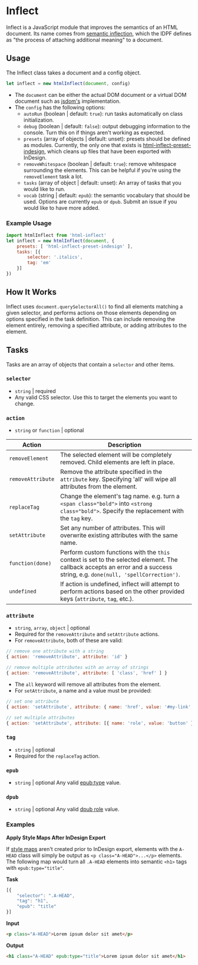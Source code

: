 # Inflect
Inflect is a JavaScript module that improves the semantics of an HTML document. Its name comes from [semantic inflection](http://www.idpf.org/epub/301/spec/epub-contentdocs.html#sec-xhtml-semantic-inflection), which the IDPF defines as "the process of attaching additional meaning" to a document.

## Usage
The Inflect class takes a document and a config object.
```javascript
let inflect = new htmlInflect(document, config)
```
* The `document` can be either the actual DOM document or a virtual DOM document such as [jsdom's](https://github.com/tmpvar/jsdom) implementation.
* The `config` has the following options:
    * `autoRun` (boolean | default: `true`): run tasks automatically on class initialization.
    * `debug` (boolean | default: `false`): output debugging information to the console. Turn this on if things aren't working as expected.
    * `presets` (array of objects | default: unset): presets should be defined as modules. Currently, the only one that exists is [html-inflect-preset-indesign](https://www.npmjs.com/package/html-inflect-preset-indesign), which cleans up files that have been exported with InDesign.
    * `removeWhitespace` (boolean | default: `true`): remove whitespace surrounding the elements. This can be helpful if you're using the `removeElement` task a lot.
    * `tasks` (array of object | default: unset): An array of tasks that you would like to run.
    * `vocab` (string | default: `epub`): the semantic vocabulary that should be used. Options are currently `epub` or `dpub`. Submit an issue if you would like to have more added.

### Example Usage
```javascript
import htmlInflect from 'html-inflect'
let inflect = new htmlInflect(document, {
    presets: [ 'html-inflect-preset-indesign' ],
    tasks: [{
        selector: '.italics',
        tag: 'em'
    }]
})
```

## How It Works
Inflect uses `document.querySelectorAll()` to find all elements matching a given selector, and performs actions on those elements depending on options specified in the task definition. This can include removing the element entirely, removing a specified attribute, or adding attributes to the element.


## Tasks
Tasks are an array of objects that contain a `selector` and other items.

### `selector`
* `string` | required
* Any valid CSS selector. Use this to target the elements you want to change.

### `action`
* `string` or `function` | optional

| Action | Description |
|----|----|
| `removeElement` | The selected element will be completely removed. Child elements are left in place. |
| `removeAttribute` | Remove the attribute specified in the `attribute` key. Specifying 'all' will wipe all attributes from the element. |
| `replaceTag` | Change the element's tag name. e.g. turn a `<span class="bold">` into `<strong class="bold">`. Specify the replacement with the `tag` key. |
| `setAttribute` | Set any number of attributes. This will overwrite existing attributes with the same name. |
| `function(done)` | Perform custom functions with the `this` context is set to the selected element. The callback accepts an error and a success string, e.g. `done(null, 'spellCorrection')`. |
| `undefined` | If action is undefined, inflect will attempt to perform actions based on the other provided keys (`attribute`, `tag`, etc.). |


### `attribute`
* `string`, `array`, `object` | optional
* Required for the `removeAttribute` and `setAttribute` actions.
* For `removeAttribute`, both of these are valid:

```javascript
// remove one attribute with a string
{ action: 'removeAttribute', attribute: 'id' }

// remove multiple attributes with an array of strings
{ action: 'removeAttribute', attribute: [ 'class', 'href' ] }
```
* The `all` keyword will remove all attributes from the element.
* For `setAttribute`, a name and a value must be provided:

```javascript
// set one attribute
{ action: 'setAttribute', attribute: { name: 'href', value: '#my-link' } }

// set multiple attributes
{ action: 'setAttribute', attribute: [{ name: 'role', value: 'button' }, { name: 'tabindex', value: '0' }] }
```
### `tag`
* `string` | optional
* Required for the `replaceTag` action.

### `epub`
* `string` | optional
Any valid [epub:type](https://idpf.github.io/epub-vocabs/structure/) value.

### `dpub`
* `string` | optional
Any valid [dpub role](https://www.w3.org/TR/dpub-aria-1.0/#role_definitions) value.

### Examples
**Apply Style Maps After InDesign Export**

If [style maps](http://www.adobe.com/in/accessibility/products/indesign/mapping.html) aren't created prior to InDesign export, elements with the `A-HEAD` class will simply be output as `<p class="A-HEAD">...</p>` elements. The following map would turn all `.A-HEAD` elements into semantic `<h1>` tags with `epub:type="title"`.

**Task**
```javascript
[{
    "selector": ".A-HEAD",
    "tag": "h1",
    "epub": "title"
}]
```
**Input**
```html
<p class="A-HEAD">Lorem ipsum dolor sit amet</p>
```
**Output**
```html
<h1 class="A-HEAD" epub:type="title">Lorem ipsum dolor sit amet</h1>
```
